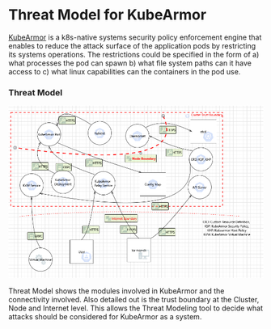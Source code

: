 # Threat Model for KubeArmor

[KubeArmor](https://github.com/kubearmor/kubearmor) is a k8s-native systems
security policy enforcement engine that enables to reduce the attack surface of
the application pods by restricting its systems operations. The restrictions
could be specified in the form of a) what processes the pod can spawn b) what
file system paths can it have access to c) what linux capabilities can the
containers in the pod use.

### Threat Model

<center><img src=./ka-threat-model.png></center>

Threat Model shows the modules involved in KubeArmor and the connectivity
involved. Also detailed out is the trust boundary at the Cluster, Node and
Internet level. This allows the Threat Modeling tool to decide what attacks
should be considered for KubeArmor as a system.



